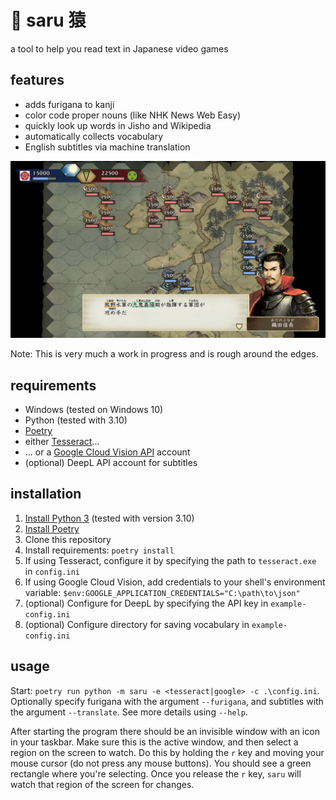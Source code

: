 # 🐒 saru 猿

a tool to help you read text in Japanese video games

## features

* adds furigana to kanji
* color code proper nouns (like NHK News Web Easy)
* quickly look up words in Jisho and Wikipedia
* automatically collects vocabulary
* English subtitles via machine translation

![Taiko Risshiden V](/screenshots/taiko1.png?raw=true "Taiko Risshiden V")

Note: This is very much a work in progress and is rough around the edges.

## requirements

* Windows (tested on Windows 10)
* Python (tested with 3.10)
* [Poetry](https://python-poetry.org/)
* either [Tesseract](https://tesseract-ocr.github.io/)...
* ... or a [Google Cloud Vision API](https://cloud.google.com/vision) account
* (optional) DeepL API account for subtitles

## installation

1. [Install Python 3](https://docs.python.org/3/using/windows.html) (tested with version 3.10)
2. [Install Poetry](https://python-poetry.org/docs/#installation)
3. Clone this repository
4. Install requirements: `poetry install`
6. If using Tesseract, configure it by specifying the path to `tesseract.exe` in `config.ini`
7. If using Google Cloud Vision, add credentials to your shell's environment variable: `$env:GOOGLE_APPLICATION_CREDENTIALS="C:\path\to\json"`
8. (optional) Configure for DeepL by specifying the API key in `example-config.ini`
9. (optional) Configure directory for saving vocabulary in `example-config.ini`

## usage

Start: `poetry run python -m saru -e <tesseract|google> -c .\config.ini`.
Optionally specify furigana with the argument `--furigana`, and subtitles with the argument `--translate`.
See more details using `--help`.

After starting the program there should be an invisible window with an icon in your taskbar. Make sure this is the active window, and then select a region on the screen to watch. Do this by holding the `r` key and moving your mouse cursor (do not press any mouse buttons). You should see a green rectangle where you're selecting. Once you release the `r` key, `saru` will watch that region of the screen for changes.
